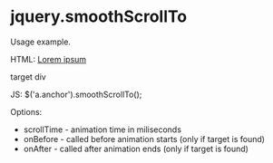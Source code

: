 jquery.smoothScrollTo
=====================

Usage example.

HTML:
<a href="#foobar" class="anchor">Lorem ipsum</a>
<!-- ... -->
<div id="foobar">target div</div>

JS:
$('a.anchor').smoothScrollTo();


Options:
* scrollTime - animation time in miliseconds
* onBefore - called before animation starts (only if target is found)
* onAfter - called after animation ends (only if target is found)
